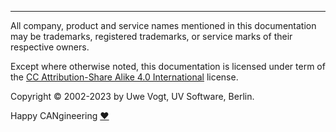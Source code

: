 
---

All company, product and service names mentioned in this documentation may be trademarks, registered trademarks, or service marks of their respective owners.

Except where otherwise noted, this documentation is licensed under term of the [CC Attribution-Share Alike 4.0 International](https://creativecommons.org/licenses/by-sa/4.0/deed.en) license.

Copyright &copy; 2002-2023 by Uwe Vogt, UV Software, Berlin.

Happy CANgineering [:heart:](https://github.com/sponsors/mac-can)
